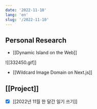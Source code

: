 ```yaml
---
date: '2022-11-10'
lang: 'en'
slug: '/2022-11-10'
---
```


## Personal Research

- [[Dynamic Island on the Web]]

![[332450.gif]]

- [[Wildcard Image Domain on Next.js]]

## [[Project]]

- [x] [[2022년 11월 한 달간 일기 쓰기]]
